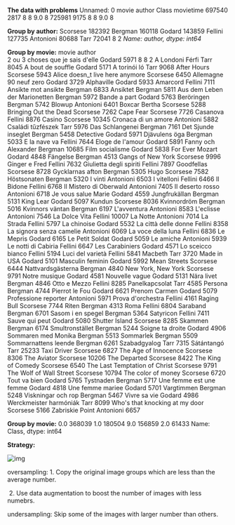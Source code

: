 **The data with problems**
        Unnamed: 0 movie author  Class movietime
697540        2817     8      8    9.0         8
725981        9175     8      8    9.0         8

**Group by author:**
Scorsese     182392
Bergman      160118
Godard       143859
Fellini      127735
Antonioni     80688
Tarr          72041
8                 2
*Name: author, dtype: int64*

**Group by movie:**
movie                             author   
2 ou 3 choses que je sais d'elle  Godard        5971
8                                 8                2
A Londoni Férfi                   Tarr          8045
A bout de souffle                 Godard        5171
A torinói ló                      Tarr          9068
After Hours                       Scorsese      5943
Alice doesn_t live here anymore   Scorsese      6450
Allemagne 90 neuf zero            Godard        3729
Alphaville                        Godard        5933
Amarcord                          Fellini       7111
Ansikte mot ansikte               Bergman       6833
Ansiktet                          Bergman       5811
Aus dem Leben der Marionetten     Bergman       5972
Bande a part                      Godard        5763
Beröringen                        Bergman       5742
Blowup                            Antonioni     6401
Boxcar Bertha                     Scorsese      5288
Bringing Out the Dead             Scorsese      7262
Cape Fear                         Scorsese      7726
Casanova                          Fellini       8876
Casino                            Scorsese     10345
Cronaca di un amore               Antonioni     5882
Családi tűzfészek                 Tarr          5976
Das Schlangenei                   Bergman       7161
Det Sjunde inseglet               Bergman       5458
Detective                         Godard        5971
Djävulens öga                     Bergman       5033
E la nave va                      Fellini       7644
Eloge de l'amour                  Godard        5891
Fanny och Alexander               Bergman      10685
Film socialisme                   Godard        5838
For Ever Mozart                   Godard        4848
Fängelse                          Bergman       4513
Gangs of New York                 Scorsese      9996
Ginger e Fred                     Fellini       7632
Giulietta degli spiriti           Fellini       7897
Goodfellas                        Scorsese      8728
Gycklarnas afton                  Bergman       5305
Hugo                              Scorsese      7582
Höstsonaten                       Bergman       5320
I vinti                           Antonioni     6503
I vitelloni                       Fellini       6466
Il Bidone                         Fellini       6768
Il Mistero di Oberwald            Antonioni     7405
Il deserto rosso                  Antonioni     6718
Je vous salue Marie               Godard        4559
Jungfrukällan                     Bergman       5131
King Lear                         Godard        5097
Kundun                            Scorsese      8036
Kvinnordröm                       Bergman       5016
Kvinnors väntan                   Bergman       6197
L'avventura                       Antonioni     8583
L'eclisse                         Antonioni     7546
La Dolce Vita                     Fellini      10007
La Notte                          Antonioni     7014
La Strada                         Fellini       5797
La chinoise                       Godard        5532
La città delle donne              Fellini       8358
La signora senza camelie          Antonioni     6069
La voce della luna                Fellini       6836
Le Mepris                         Godard        6165
Le Petit Soldat                   Godard        5059
Le amiche                         Antonioni     5939
Le notti di Cabiria               Fellini       6647
Les Carabiniers                   Godard        4571
Lo sceicco bianco                 Fellini       5194
Luci del varietà                  Fellini       5841
Macbeth                           Tarr          3720
Made in USA                       Godard        5101
Masculin feminin                  Godard        5992
Mean Streets                      Scorsese      6444
Nattvardsgästerna                 Bergman       4840
New York, New York                Scorsese      9791
Notre musique                     Godard        4581
Nouvelle vague                    Godard        5131
Nära livet                        Bergman       4846
Otto e Mezzo                      Fellini       8285
Panelkapcsolat                    Tarr          4585
Persona                           Bergman       4744
Pierrot le Fou                    Godard        6621
Prenom Carmen                     Godard        5079
Professione reporter              Antonioni     5971
Prova d'orchestra                 Fellini       4161
Raging Bull                       Scorsese      7744
Riten                             Bergman       4313
Roma                              Fellini       6804
Saraband                          Bergman       6701
Sasom i en spegel                 Bergman       5364
Satyricon                         Fellini       7411
Sauve qui peut                    Godard        5080
Shutter Island                    Scorsese      8285
Skammen                           Bergman       6174
Smultronstället                   Bergman       5244
Soigne ta droite                  Godard        4906
Sommaren med Monika               Bergman       5513
Sommarlek                         Bergman       5509
Sommarnattens leende              Bergman       6261
Szabadgyalog                      Tarr          7315
Sátántangó                        Tarr         25233
Taxi Driver                       Scorsese      6827
The Age of Innocence              Scorsese      8306
The Aviator                       Scorsese     10206
The Departed                      Scorsese      8422
The King of Comedy                Scorsese      6540
The Last Temptation of Christ     Scorsese      9791
The Wolf of Wall Street           Scorsese     10794
The color of money                Scorsese      6720
Tout va bien                      Godard        5765
Tystnaden                         Bergman       5717
Une femme est une femme           Godard        4818
Une femme mariee                  Godard        5701
Vargtimmen                        Bergman       5248
Viskningar och rop                Bergman       5467
Vivre sa vie                      Godard        4986
Werckmeister harmóniák            Tarr          8099
Who's that knocking at my door    Scorsese      5166
Zabriskie Point                   Antonioni     6657

**Group by movie:**
0.0    368039
1.0    180504
9.0    156859
2.0     61433
Name: Class, dtype: int64

**Strategy:**

![img](https://ask.qcloudimg.com/http-save/yehe-1654149/rryvkclyu9.png?imageView2/2/w/1620)

oversampling:   1. Copy the original image groups which are less than the average number.

​							2. Use data augmentation to boost the number of images with less numebrs.



undersampling: Skip some of the images with larger number than others. 

